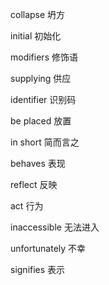 collapse 坍方

initial 初始化

modifiers 修饰语

supplying 供应

identifier 识别码

be placed 放置

in short 简而言之

behaves 表现

reflect 反映

act 行为

inaccessible 无法进入

unfortunately 不幸

signifies 表示



